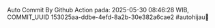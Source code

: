 Auto Commit By Github Action pada: 2025-05-30 08:46:28 WIB, COMMIT_UUID 153025aa-ddbe-4efd-8a2b-30e382a6cae2 #autohijau🗿
